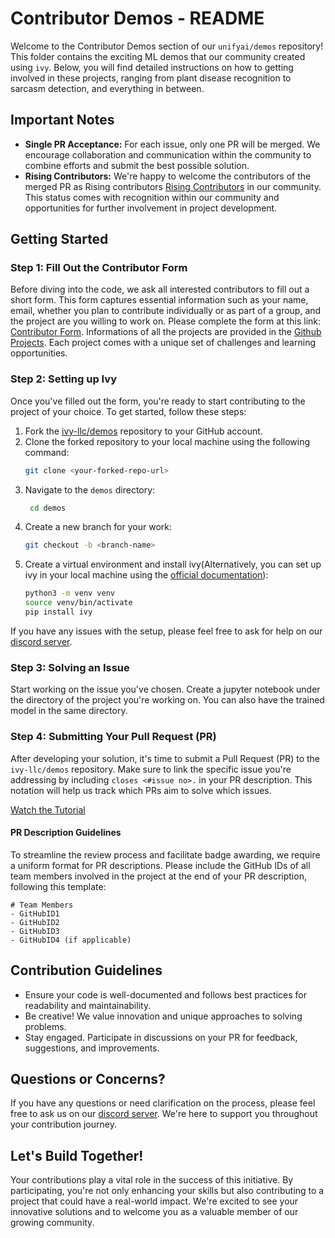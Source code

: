# Contributor Demos - README

Welcome to the Contributor Demos section of our `unifyai/demos` repository! This folder contains the exciting ML demos that our community created using `ivy`. Below, you will find detailed instructions on how to getting involved in these projects, ranging from plant disease recognition to sarcasm detection, and everything in between.

## Important Notes

- **Single PR Acceptance:** For each issue, only one PR will be merged. We encourage collaboration and communication within the community to combine efforts and submit the best possible solution.
- **Rising Contributors:** We're happy to welcome the contributors of the merged PR as Rising contributors [Rising Contributors](https://ivy.dev/docs/overview/contributing/volunteer_program.html#rising-contributor) in our community. This status comes with recognition within our community and opportunities for further involvement in project development.

## Getting Started

### Step 1: Fill Out the Contributor Form

Before diving into the code, we ask all interested contributors to fill out a short form. This form captures essential information such as your name, email, whether you plan to contribute individually or as part of a group, and the project are you willing to work on. Please complete the form at this link: [Contributor Form](https://forms.gle/kTuRAmLh2SzKmm146). Informations of all the projects are provided in the [Github Projects](https://github.com/orgs/unifyai/projects/18). Each project comes with a unique set of challenges and learning opportunities.

### Step 2: Setting up Ivy

Once you've filled out the form, you're ready to start contributing to the project of your choice. To get started, follow these steps:
1. Fork the [ivy-llc/demos](https://github.com/ivy-llc/demos) repository to your GitHub account.
2. Clone the forked repository to your local machine using the following command:
   ```bash
   git clone <your-forked-repo-url>
   ```
3. Navigate to the `demos` directory:
   ```bash
    cd demos
    ```
4. Create a new branch for your work:
    ```bash
    git checkout -b <branch-name>
    ```
5. Create a virtual environment and install ivy(Alternatively, you can set up ivy in your local machine using the [official documentation](https://ivy.dev/docs/overview/contributing/setting_up.html)):
    ```bash
    python3 -m venv venv
    source venv/bin/activate
    pip install ivy
    ```
If you have any issues with the setup, please feel free to ask for help on our [discord server](https://discord.gg/sg2QRAvY).

### Step 3: Solving an Issue

Start working on the issue you've chosen. Create a jupyter notebook under the directory of the project you're working on. You can also have the trained model in the same directory.

### Step 4: Submitting Your Pull Request (PR)

After developing your solution, it's time to submit a Pull Request (PR) to the `ivy-llc/demos` repository. Make sure to link the specific issue you're addressing by including `closes <#issue no>.` in your PR description. This notation will help us track which PRs aim to solve which issues.

[Watch the Tutorial](https://drive.google.com/file/d/1pu4D3Qsf3o3VpqDfGzLF7hADDswxDfEF/view?usp=share_link)


#### PR Description Guidelines

To streamline the review process and facilitate badge awarding, we require a uniform format for PR descriptions. Please include the GitHub IDs of all team members involved in the project at the end of your PR description, following this template:

```
# Team Members
- GitHubID1
- GitHubID2
- GitHubID3
- GitHubID4 (if applicable)
```

## Contribution Guidelines

- Ensure your code is well-documented and follows best practices for readability and maintainability.
- Be creative! We value innovation and unique approaches to solving problems.
- Stay engaged. Participate in discussions on your PR for feedback, suggestions, and improvements.

## Questions or Concerns?

If you have any questions or need clarification on the process, please feel free to ask us on our [discord server](https://discord.gg/sg2QRAvY). We're here to support you throughout your contribution journey.

## Let's Build Together!

Your contributions play a vital role in the success of this initiative. By participating, you're not only enhancing your skills but also contributing to a project that could have a real-world impact. We're excited to see your innovative solutions and to welcome you as a valuable member of our growing community.
